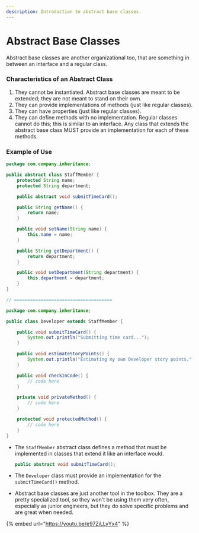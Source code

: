 ```yaml
---
description: Introduction to abstract base classes.
---
```


# Abstract Base Classes

Abstract base classes are another organizational too, that are something in between an interface and a regular class.

### Characteristics of an Abstract Class

1. They cannot be instantiated. Abstract base classes are meant to be extended; they are not meant to stand on their own.
2. They can provide implementations of methods \(just like regular classes\).
3. They can have properties \(just like regular classes\).
4. They can define methods with no implementation. Regular classes cannot do this; this is similar to an interface. Any class that extends the abstract base class MUST provide an implementation for each of these methods. 

### Example of Use

```java
package com.company.inheritance;

public abstract class StaffMember {
    protected String name;
    protected String department;

    public abstract void submitTimeCard();

    public String getName() {
        return name;
    }

    public void setName(String name) {
        this.name = name;
    }

    public String getDepartment() {
        return department;
    }

    public void setDepartment(String department) {
        this.department = department;
    }
}

// =====================================

package com.company.inheritance;

public class Developer extends StaffMember {

    public void submitTimeCard() {
        System.out.println("Submitting time card...");
    }

    public void estimateStoryPoints() {
        System.out.println("Estimating my own Developer story points.");
    }

    public void checkInCode() {
        // code here
    }

    private void privateMethod() {
        // code here
    }

    protected void protectedMethod() {
        // code here
    }
}
```

* The `StaffMember` abstract class defines a method that must be implemented in classes that extend it like an interface would.

  ```java
  public abstract void submitTimeCard();
  ```

* The `Developer` class must provide an implementation for the `submitTimeCard()` method.
* Abstract base classes are just another tool in the toolbox. They are a pretty specialized tool, so they won't be using them very often, especially as junior engineers, but they do solve specific problems and are great when needed.

{% embed url="https://youtu.be/e97ZiLLyYx4" %}

